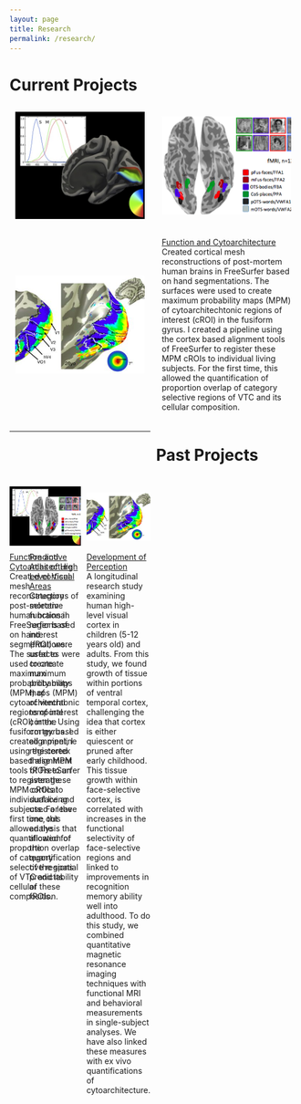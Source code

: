 ```yaml
---
layout: page
title: Research
permalink: /research/
---
```

# Current Projects
<div class="wrapperTop">
  <div class="oneTop">
  <img class="ohbm-image" src="/assets/img/brain1.jpg" alt="brain1" style='height: 100%; width: 100%; object-fit: contain'/>
  </div>
  <div class="twoTop">
  <img class="ohbm-image" src="/assets/img/floc.png" alt="floc" style='height: 100%; width: 100%; object-fit: contain'/>
  </div>
  <div class="threeTop">
  <img class="ohbm-image" src="/assets/img/devo.png" alt="devo" style='height: 100%; width: 100%; object-fit: contain'/>
  </div>
  <div class="fourTop">
  <u>Function and Cytoarchitecture</u> <br> 
  Created cortical mesh reconstructions of post-mortem human brains in FreeSurfer based on hand segmentations. The surfaces were used to create maximum probability maps (MPM) of cytoarchitechtonic regions of interest (cROI) in the fusiform gyrus. I created a pipeline using the cortex based alignment tools of FreeSurfer to register these MPM cROIs to individual living subjects. For the first time, this allowed the quantification of proportion overlap of category selective regions of VTC and its cellular composition.
  </div>

***
# Past Projects
 <div class="wrapper">
  <div class="one">
  <img class="ohbm-image" src="/assets/img/brain1.jpg" alt="brain1" style='height: 100%; width: 100%; object-fit: contain'/>
  </div>
  <div class="two">
  <img class="ohbm-image" src="/assets/img/floc.png" alt="floc" style='height: 100%; width: 100%; object-fit: contain'/>
  </div>
  <div class="three">
  <img class="ohbm-image" src="/assets/img/devo.png" alt="devo" style='height: 100%; width: 100%; object-fit: contain'/>
  </div>
  <div class="four">
  <u>Function and Cytoarchitecture</u> <br> 
  Created cortical mesh reconstructions of post-mortem human brains in FreeSurfer based on hand segmentations. The surfaces were used to create maximum probability maps (MPM) of cytoarchitechtonic regions of interest (cROI) in the fusiform gyrus. I created a pipeline using the cortex based alignment tools of FreeSurfer to register these MPM cROIs to individual living subjects. For the first time, this allowed the quantification of proportion overlap of category selective regions of VTC and its cellular composition.
  </div>
  <div class="five">
  <u>Predictive Atlas of High Level Visual Areas</u><br>
  Category selective functional regions of interest (fROI) were used to create maximum probability maps (MPM) of ventral temporal cortex. Using cortex based alignment, I registered these MPM fROIs to an average cortical surface and used a leave one out analysis that allowed for the quantification of the spatial predictability of these fROIs.
  </div>
  <div class="six">
  <u>Development of Perception</u><br>
  A longitudinal research study examining human high-level visual cortex in children (5-12 years old) and adults. From this study, we found growth of tissue within portions of ventral temporal cortex, challenging the idea that cortex is either quiescent or pruned after early childhood. This tissue growth within face-selective cortex, is correlated with increases in the functional selectivity of face-selective regions and linked to improvements in recognition memory ability well into adulthood. To do this study, we combined quantitative magnetic resonance imaging techniques with functional MRI and behavioral measurements in single-subject analyses. We have also linked these measures with ex vivo quantifications of cytoarchitecture.
  </div>
</div>

<style type="text/css">
  .row {
    display: flex;
  }

  .column {
    flex: 50%;    
  }

  .wrapper {
    display: grid;
    grid-template-columns: repeat(3, 1fr);
    gap: 10px;
    grid-auto-rows: minmax(100px, auto);
  }
  .one {
    grid-column: 1 / 3;
    grid-row: 1;
  }
.two {
  grid-column: 2 / 3;
  grid-row: 1 ;
}
.three {
  grid-column: 3 / 3;
  grid-row: 1;
}
.four {
  grid-column: 1 / 3;
  grid-row: 2;
}
.five {
  grid-column: 2 / 3;
  grid-row: 2;
}
.six {
  grid-column: 3 / 3;
  grid-row: 2;
}

.wrapperTop {
  display: grid;
  grid-template-columns: repeat(2, 1fr);
  gap: 10px;
  grid-auto-rows: minmax(100px, auto);
  }
.oneTop {
  grid-column: 1 / 2;
  grid-row: 1;
  padding: 10px;
  }
.twoTop {
  grid-column: 2 / 2;
  grid-row: 1 ;
  padding: 10px;
}
.threeTop {
  grid-column: 1 / 2;
  grid-row: 2;
  padding: 10px;
}
.fourTop {
  grid-column: 2 / 2;
  grid-row: 2;
  padding: 10px;
}
img.brain1 {
    display: block;
    margin-left: auto;
    margin-right: auto;
}
img.floc {
    display: block;
    margin-left: auto;
    margin-right: auto;
}
img.devo {
    display: block;
    margin-left: auto;
    margin-right: auto;
}

</style>